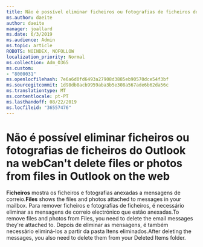 ```yaml
---
title: Não é possível eliminar ficheiros ou fotografias de ficheiros do Outlook na web
ms.author: daeite
author: daeite
manager: joallard
ms.date: 6/3/2019
ms.audience: Admin
ms.topic: article
ROBOTS: NOINDEX, NOFOLLOW
localization_priority: Normal
ms.collection: Adm_O365
ms.custom:
- "8000031"
ms.openlocfilehash: 7e6a6d0fd6493a27908d3885eb90570dce54f3bf
ms.sourcegitcommit: 1d98db8acb9959aba3b5e308a567ade6b62da56c
ms.translationtype: MT
ms.contentlocale: pt-PT
ms.lasthandoff: 08/22/2019
ms.locfileid: "36557476"
---
```

# <a name="cant-delete-files-or-photos-from-files-in-outlook-on-the-web"></a><span data-ttu-id="6cbc3-102">Não é possível eliminar ficheiros ou fotografias de ficheiros do Outlook na web</span><span class="sxs-lookup"><span data-stu-id="6cbc3-102">Can't delete files or photos from files in Outlook on the web</span></span>

<span data-ttu-id="6cbc3-103">**Ficheiros** mostra os ficheiros e fotografias anexadas a mensagens de correio.</span><span class="sxs-lookup"><span data-stu-id="6cbc3-103">**Files** shows the files and photos attached to messages in your mailbox.</span></span> <span data-ttu-id="6cbc3-104">Para remover ficheiros e fotografias de ficheiros, é necessário eliminar as mensagens de correio electrónico que estão anexadas.</span><span class="sxs-lookup"><span data-stu-id="6cbc3-104">To remove files and photos from Files, you need to delete the email messages they're attached to.</span></span> <span data-ttu-id="6cbc3-105">Depois de eliminar as mensagens, é também necessário eliminá-los a partir da pasta Itens eliminados.</span><span class="sxs-lookup"><span data-stu-id="6cbc3-105">After deleting the messages, you also need to delete them from your Deleted Items folder.</span></span>
